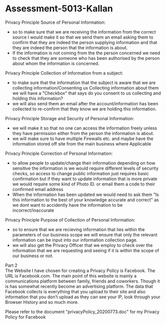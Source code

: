 # Assessment-5013-Kallan

Privacy Principle Source of Personal Information:
- so to make sure that we are receiving the information from the correct source I would make it so that we send them an email asking them to confirm that they are indeed the person supplying information and that they are indeed the person that the information is about. 
- If the information is not coming from the the person concerned we need to check that they are someone who has been authorised by the person about whom the information is concerned.

Privacy Principle Collection of Information from a subject:
- to make sure that the information that the subject is aware that we are collecting information/Consenting us Collecting information about them we will have a "Checkbox" that says do you consent to us collecting and holding this information?
- we will also send them an email after the account/information has been collected to re-confirm that they know we are holding this information.

Privacy Principle Storage and Security of Personal Information:
- we will make it so that no one can access the information freely unless they have permission either from the person the information is about.
- we will make sure to have multiple Firewalls etc. and maybe have the information stored off site from the main business where Applicable

Privacy Principle Correction of Personal Information:
- to allow people to update/change their information depending on how sensitive the information is we would require different levels of security checks, so access to change public information just requires basic confirmation but if they want to update information that is more private we would require some kind of Photo ID. or email them a code to their confirmed email address 
- When the information has been updated we would need to ask them "Is this information to the best of your knowledge accurate and correct" as we dont want to accidently have the information to be incorrect/inaccurate

Privacy Principle Purpose of Collection of Personal Information:
- so to ensure that we are recieving information that lies within the parameters of our business scope we will ensure that only the relevant information can be input into our information collection page.
- we will also get the Privacy Officer that we employ to check over the information that we are requesting and seeing if it is within the scope of our business or not.


Part 2\
The Website I have chosen for creating a Privacy Policy is Facebook. The URL is Facebook.com. The main point of this website is mainly a communications platform between family, friends and coworkers. Though it is has somewhat recently become an advertising platform. The data that Facebook collects is everything that you upload to their site and also information that you don’t upload as they can see your IP, look through your Browser History and so much more.

Please refer to the document "privacyPolicy_20200773.doc" for my Privacy Policy for Facebook



